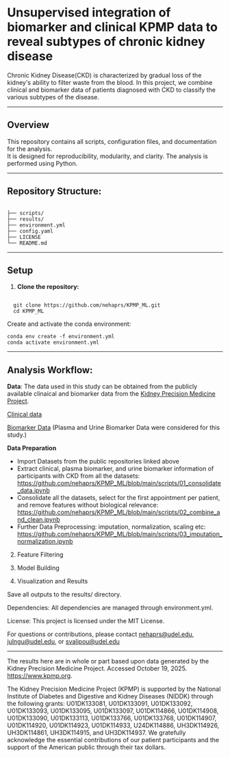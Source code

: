 # Unsupervised integration of biomarker and clinical KPMP data to reveal subtypes of chronic kidney disease

Chronic Kidney Disease(CKD) is characterized by gradual loss of the kidney's ability to filter waste from the blood. 
In this project, we combine clinical and biomarker data of patients diagnosed with CKD to classify the various subtypes of the disease.

---

##  Overview

This repository contains all scripts, configuration files, and documentation for the analysis.  
It is designed for reproducibility, modularity, and clarity. The analysis is performed using Python.

---

##  Repository Structure:
```

├── scripts/ 
├── results/ 
├── environment.yml 
├── config.yaml 
├── LICENSE 
└── README.md 
```
---

##  Setup

1. **Clone the repository:**
 ```
   
   git clone https://github.com/nehaprs/KPMP_ML.git
   cd KPMP_ML
```
Create and activate the conda environment:
```
conda env create -f environment.yml
conda activate environment.yml
```
---

## Analysis Workflow:

**Data**:
The data used in this study can be obtained from the publicly available clinaical and biomarker data from the [Kidney Precision Medicine Project](https://www.kpmp.org/).

[Clinical data](https://atlas.kpmp.org/repository/?size=n_20_n&filters%5B0%5D%5Bfield%5D=access&filters%5B0%5D%5Bvalues%5D%5B0%5D=open&filters%5B0%5D%5Btype%5D=any&filters%5B1%5D%5Bfield%5D=data_category&filters%5B1%5D%5Bvalues%5D%5B0%5D=Clinical&filters%5B1%5D%5Btype%5D=any)

[Biomarker Data](https://atlas.kpmp.org/repository/?size=n_20_n&filters%5B0%5D%5Bfield%5D=access&filters%5B0%5D%5Bvalues%5D%5B0%5D=open&filters%5B0%5D%5Btype%5D=any&filters%5B1%5D%5Bfield%5D=data_category&filters%5B1%5D%5Bvalues%5D%5B0%5D=Biomarker&filters%5B1%5D%5Btype%5D=any&sort%5B0%5D%5Bfield%5D=workflow_type&sort%5B0%5D%5Bdirection%5D=asc)
(Plasma and Urine Biomarker Data were considered for this study.)

 **Data Preparation**
 - Import Datasets from the public repositories linked above
 - Extract clinical, plasma biomarker, and urine biomarker information of participants with CKD from all the datasets:
   https://github.com/nehaprs/KPMP_ML/blob/main/scripts/01_consolidate_data.ipynb
 - Consolidate all the datasets, select for the first appointment per patient, and remove features without biological   relevance:
    https://github.com/nehaprs/KPMP_ML/blob/main/scripts/02_combine_and_clean.ipynb
 - Further Data Preprocessing: imputation, normalization, scaling etc:
      https://github.com/nehaprs/KPMP_ML/blob/main/scripts/03_imputation_normalization.ipynb
   
2. Feature Filtering


3. Model Building 

4. Visualization and Results

Save all outputs to the results/ directory.


Dependencies:
All dependencies are managed through environment.yml.



License:
This project is licensed under the MIT License.





For questions or contributions, please contact nehaprs@udel.edu, julngu@udel.edu, or svalipou@udel.edu 


---

The results here are in whole or part based upon data generated by the Kidney Precision Medicine Project. Accessed October 19, 2025. https://www.kpmp.org.

The Kidney Precision Medicine Project (KPMP) is supported by the National Institute of Diabetes and Digestive and Kidney Diseases (NIDDK) through the following grants: U01DK133081, U01DK133091, U01DK133092, U01DK133093, U01DK133095, U01DK133097, U01DK114866, U01DK114908, U01DK133090, U01DK133113, U01DK133766, U01DK133768, U01DK114907, U01DK114920, U01DK114923, U01DK114933, U24DK114886, UH3DK114926, UH3DK114861, UH3DK114915, and UH3DK114937. We gratefully acknowledge the essential contributions of our patient participants and the support of the American public through their tax dollars.

‍

